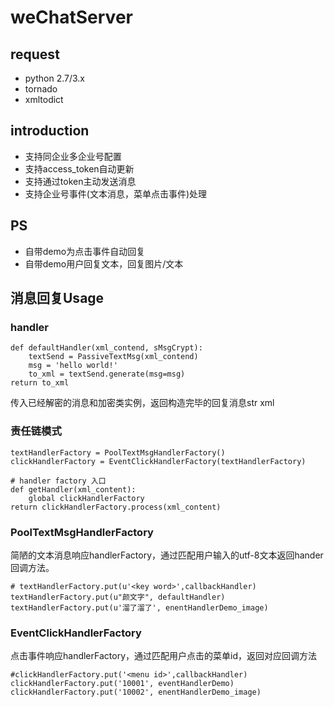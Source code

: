 # weChatServer

## request
- python 2.7/3.x
- tornado
- xmltodict

## introduction
- 支持同企业多企业号配置
- 支持access_token自动更新
- 支持通过token主动发送消息
- 支持企业号事件(文本消息，菜单点击事件)处理

## PS
- 自带demo为点击事件自动回复
- 自带demo用户回复文本，回复图片/文本

## 消息回复Usage

### handler

```
def defaultHandler(xml_contend, sMsgCrypt):
    textSend = PassiveTextMsg(xml_contend)
    msg = 'hello world!'
    to_xml = textSend.generate(msg=msg)
return to_xml
```
传入已经解密的消息和加密类实例，返回构造完毕的回复消息str xml

### 责任链模式

```
textHandlerFactory = PoolTextMsgHandlerFactory()
clickHandlerFactory = EventClickHandlerFactory(textHandlerFactory)

# handler factory 入口
def getHandler(xml_content):
    global clickHandlerFactory
return clickHandlerFactory.process(xml_content)
```

### PoolTextMsgHandlerFactory

简陋的文本消息响应handlerFactory，通过匹配用户输入的utf-8文本返回hander回调方法。

```
# textHandlerFactory.put(u'<key word>',callbackHandler)
textHandlerFactory.put(u"颜文字", defaultHandler)
textHandlerFactory.put(u'溜了溜了', enentHandlerDemo_image)
```
  
### EventClickHandlerFactory

点击事件响应handlerFactory，通过匹配用户点击的菜单id，返回对应回调方法
```
#clickHandlerFactory.put('<menu id>',callbackHandler)
clickHandlerFactory.put('10001', eventHandlerDemo)
clickHandlerFactory.put('10002', enentHandlerDemo_image)
```

